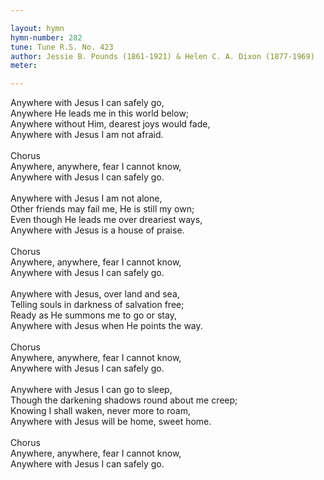 ```yaml
---

layout: hymn
hymn-number: 282
tune: Tune R.S. No. 423
author: Jessie B. Pounds (1861-1921) & Helen C. A. Dixon (1877-1969)
meter: 

---
```

Anywhere with Jesus I can safely go,<br>Anywhere He leads me in this world below;<br>Anywhere without Him, dearest joys would fade,<br>Anywhere with Jesus I am not afraid.<br><br>Chorus<br>Anywhere, anywhere, fear I cannot know,<br>Anywhere with Jesus I can safely go.<br><br>Anywhere with Jesus I am not alone,<br>Other friends may fail me, He is still my own;<br>Even though He leads me over dreariest ways,<br>Anywhere with Jesus is a house of praise.<br><br>Chorus<br>Anywhere, anywhere, fear I cannot know,<br>Anywhere with Jesus I can safely go.<br><br>Anywhere with Jesus, over land and sea,<br>Telling souls in darkness of salvation free;<br>Ready as He summons me to go or stay,<br>Anywhere with Jesus when He points the way.<br><br>Chorus<br>Anywhere, anywhere, fear I cannot know,<br>Anywhere with Jesus I can safely go.<br><br>Anywhere with Jesus I can go to sleep,<br>Though the darkening shadows round about me creep;<br>Knowing I shall waken, never more to roam,<br>Anywhere with Jesus will be home, sweet home.<br><br>Chorus<br>Anywhere, anywhere, fear I cannot know,<br>Anywhere with Jesus I can safely go.<br><br><br>

